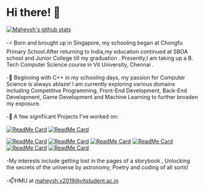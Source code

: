 # **Hi there!** 👋
<!--
**Zualemo-xo/Zualemo-xo** is a ✨ _special_ ✨ repository because its `README.md` (this file) appears on your GitHub profile.

Here are some ideas to get you started:

- 🔭 I’m currently working on ...
- 🌱 I’m currently learning ...
- 👯 I’m looking to collaborate on ...
- 🤔 I’m looking for help with ...
- 💬 Ask me about ...
- 📫 How to reach me: ...
- 😄 Pronouns: ...
- ⚡ Fun fact: ...
-->
[![Maheysh's github stats](https://github-readme-stats.vercel.app/api?username=Zualemo-xo&theme=chartreuse-dark&show_icons=true)](https://github.com/Zualemo-xo)
<br><br>
-⚡ Born and brought up in Singapore, my schooling began at Chongfu Primary School.After returning to India,my education continued at SBOA school and Junior College till my graduation . Presently,I am taking up a B. Tech Computer Science course in Vit University, Chennai .
<br><br>
-💬 Beginning with C++ in my schooling days, my passion for Computer Science is always ablaze! I am currently exploring various domains including Competitive Programming, Front-End Development, Back-End Development, Game Development and Machine Learning to further broaden my exposure.
<br><br>
-🔭 A few significant Projects I've worked on:<br><br>
[![ReadMe Card](https://github-readme-stats.vercel.app/api/pin/?username=Zualemo-xo&theme=dark&repo=COVID-19-Twitter-Sentiment-Dashboard)](https://github.com/Zualemo-xo/COVID-19-Twitter-Sentiment-Dashboard)
[![ReadMe Card](https://github-readme-stats.vercel.app/api/pin/?username=Zualemo-xo&theme=dark&repo=Online-Proctoring-and-Facial-Tracking-)](https://github.com/Zualemo-xo/Online-Proctoring-and-Facial-Tracking-)

[![ReadMe Card](https://github-readme-stats.vercel.app/api/pin/?username=Zualemo-xo&theme=dark&repo=My-Portfolio)](https://github.com/Zualemo-xo/My-Portfolio)
[![ReadMe Card](https://github-readme-stats.vercel.app/api/pin/?username=Zualemo-xo&theme=dark&repo=VITMeeT)](https://github.com/Zualemo-xo/VITMeeT)
[![ReadMe Card](https://github-readme-stats.vercel.app/api/pin/?username=Zualemo-xo&theme=dark&repo=Online-Voting-Management-System)](https://github.com/Zualemo-xo/Online-Voting-Management-System)
[![ReadMe Card](https://github-readme-stats.vercel.app/api/pin/?username=Zualemo-xo&theme=dark&repo=HTML-Tutorial)](https://github.com/Zualemo-xo/HTML-Tutorial)
[![ReadMe Card](https://github-readme-stats.vercel.app/api/pin/?username=Zualemo-xo&theme=dark&repo=Train-Reservation-and-Cancellation-System)](https://github.com/Zualemo-xo/Train-Reservation-and-Cancellation-System)
[![ReadMe Card](https://github-readme-stats.vercel.app/api/pin/?username=Zualemo-xo&theme=dark&repo=Train-Reservation-Cancellation-PHP-Variant)](https://github.com/Zualemo-xo/Train-Reservation-Cancellation-PHP-Variant)
<br><br>
-My interests include getting lost in the pages of a storybook , Unlocking the secrets of the universe by astronomy, Poetry and coding of all sorts! 
<br><br>
-📫HMU at maheysh.v2019@vitstudent.ac.in
